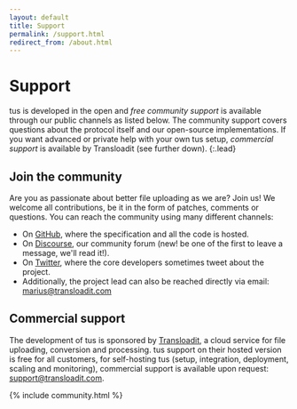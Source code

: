 ```yaml
---
layout: default
title: Support
permalink: /support.html
redirect_from: /about.html
---
```


# Support

tus is developed in the open and _free community support_ is available through our public channels as listed below. The community support covers questions about the protocol itself and our open-source implementations. If you want advanced or private help with your own tus setup, _commercial support_ is available by Transloadit (see further down).
{:.lead}

## Join the community

Are you as passionate about better file uploading as we are? Join us! We welcome all
contributions, be it in the form of patches, comments or questions. You can reach the community using many different channels:

- On [GitHub](https://github.com/tus), where the specification and all the code is hosted.
- On [Discourse](https://community.transloadit.com/c/tus), our community forum (new! be one of the first to leave a message, we'll read it!).
- On [Twitter](https://twitter.com/tus_io), where the core developers sometimes tweet about the project.
- Additionally, the project lead can also be reached directly via email: [marius@transloadit.com](mailto:marius@transloadit.com)

## Commercial support

The development of tus is sponsored by [Transloadit](https://transloadit.com/), a cloud service for file uploading, conversion and processing. tus support on their hosted version is free for all customers, for self-hosting tus (setup, integration, deployment, scaling and monitoring), commercial support is available upon request: [support@transloadit.com](mailto:support@transloadit.com).

<!-- Use `make build-community` to fetch latest authors -->

{% include community.html %}

